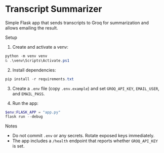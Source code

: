 # Transcript Summarizer

Simple Flask app that sends transcripts to Groq for summarization and allows emailing the result.

Setup

1. Create and activate a venv:

```powershell
python -m venv venv
& .\venv\Scripts\Activate.ps1
```

2. Install dependencies:

```powershell
pip install -r requirements.txt
```

3. Create a `.env` file (copy `.env.example`) and set `GROQ_API_KEY`, `EMAIL_USER`, and `EMAIL_PASS`.

4. Run the app:

```powershell
$env:FLASK_APP = "app.py"
flask run --debug
```

Notes

- Do not commit `.env` or any secrets. Rotate exposed keys immediately.
- The app includes a `/health` endpoint that reports whether `GROQ_API_KEY` is set.

